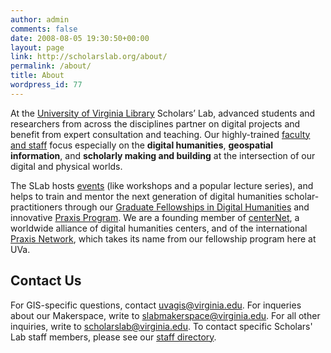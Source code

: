 ```yaml
---
author: admin
comments: false
date: 2008-08-05 19:30:50+00:00
layout: page
link: http://scholarslab.org/about/
permalink: /about/
title: About
wordpress_id: 77
---
```


At the [University of Virginia Library](http://library.virginia.edu/) Scholars’ Lab, advanced students and researchers from across the disciplines partner on digital projects and benefit from expert consultation and teaching. Our highly-trained [faculty and staff](http://www.scholarslab.org/people/) focus especially on the **digital humanities**, **geospatial information**, and **scholarly making and building** at the intersection of our digital and physical worlds.

The SLab hosts [events](http://www.scholarslab.org/events/) (like workshops and a popular lecture series), and helps to train and mentor the next generation of digital humanities scholar-practitioners through our [Graduate Fellowships in Digital Humanities](http://www.scholarslab.org/graduate-fellowships/) and innovative [Praxis Program](http://praxis.scholarslab.org/). We are a founding member of [centerNet](http://digitalhumanities.org/centernet/), a worldwide alliance of digital humanities centers, and of the international [Praxis Network](http://praxis-network.org/), which takes its name from our fellowship program here at UVa.


## Contact Us


For GIS-specific questions, contact [uvagis@virginia.edu](mailto:uvagis@virginia.edu). For inqueries about our Makerspace, write to [slabmakerspace@virginia.edu](mailto:slabmakerspace@virginia.edu). For all other inquiries, write to [scholarslab@virginia.edu](mailto:scholarslab@virginia.edu). To contact specific Scholars' Lab staff members, please see our [staff directory](http://www.scholarslab.org/people/).

